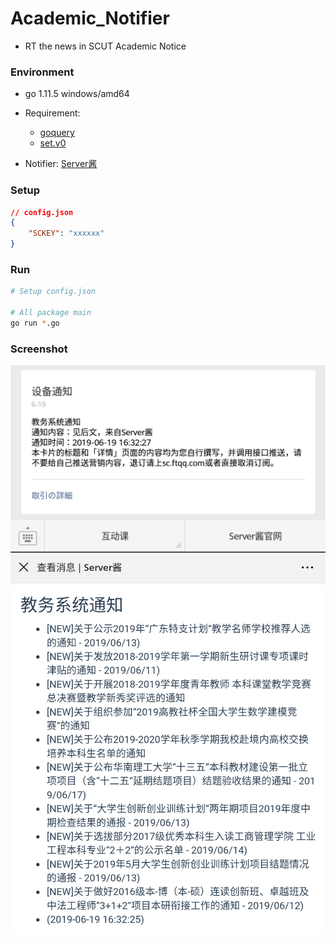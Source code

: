 # Academic_Notifier
+ RT the news in SCUT Academic Notice

### Environment
+ go 1.11.5 windows/amd64

+ Requirement: 
	+ [goquery](https://github.com/PuerkitoBio/goquery)
	+ [set.v0](https://gopkg.in/fatih/set.v0)

+ Notifier: [Server酱](http://sc.ftqq.com/3.version)

### Setup
```json
// config.json
{
	"SCKEY": "xxxxxx"
}
```

### Run
```bash
# Setup config.json

# All package main
go run *.go
```

### Screenshot
![Screenshot](./assets/Screenshot.png)
![Screenshot 2](./assets/Screenshot_2.png)